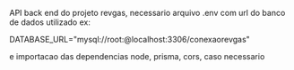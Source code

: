 API back end do projeto revgas, necessario arquivo .env com url do banco de dados utilizado ex:

DATABASE_URL="mysql://root:@localhost:3306/conexaorevgas" 

e importacao das dependencias node, prisma, cors, caso necessario
